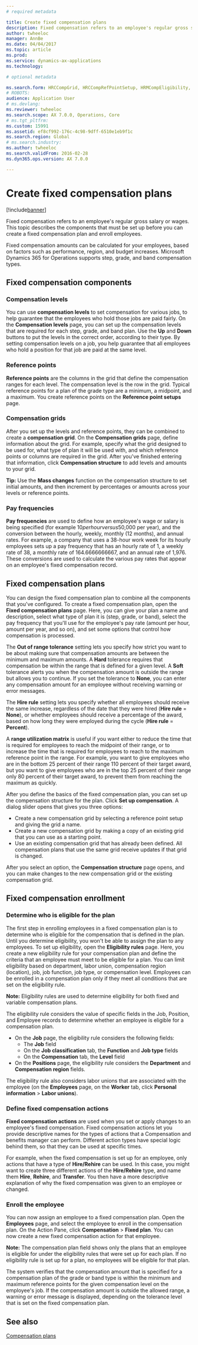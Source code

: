 ```yaml
---
# required metadata

title: Create fixed compensation plans
description: Fixed compensation refers to an employee's regular gross salary or wages. This article describes the components that must be set up before you can create a fixed compensation plan and enroll employees.
author: twheeloc
manager: AnnBe
ms.date: 04/04/2017
ms.topic: article
ms.prod: 
ms.service: dynamics-ax-applications
ms.technology: 

# optional metadata

ms.search.form: HRCCompGrid, HRCCompRefPointSetup, HRMCompEligibility, HRMCompEvent, HRMFixedCompPlanTable
# ROBOTS: 
audience: Application User
# ms.devlang: 
ms.reviewer: twheeloc
ms.search.scope: AX 7.0.0, Operations, Core
# ms.tgt_pltfrm: 
ms.custom: 15991
ms.assetid: ef8cf992-176c-4c98-9dff-6510e1eb9f1c
ms.search.region: Global
# ms.search.industry: 
ms.author: twheeloc
ms.search.validFrom: 2016-02-28
ms.dyn365.ops.version: AX 7.0.0

---
```


# Create fixed compensation plans

[!include[banner](../includes/banner.md)]


Fixed compensation refers to an employee's regular gross salary or wages. This topic describes the components that must be set up before you can create a fixed compensation plan and enroll employees.

Fixed compensation amounts can be calculated for your employees, based on factors such as performance, region, and budget increases. Microsoft Dynamics 365 for Operations supports step, grade, and band compensation types.

## Fixed compensation components
### Compensation levels

You can use **compensation levels** to set compensation for various jobs, to help guarantee that the employees who hold those jobs are paid fairly. On the **Compensation levels** page, you can set up the compensation levels that are required for each step, grade, and band plan. Use the **Up** and **Down** buttons to put the levels in the correct order, according to their type. By setting compensation levels on a job, you help guarantee that all employees who hold a position for that job are paid at the same level.

### Reference points

**Reference points** are the columns in the grid that define the compensation ranges for each level. The compensation level is the row in the grid. Typical reference points for a plan of the grade type are a minimum, a midpoint, and a maximum. You create reference points on the **Reference point setups** page.

### Compensation grids

After you set up the levels and reference points, they can be combined to create a **compensation grid**. On the **Compensation grids** page, define information about the grid. For example, specify what the grid designed to be used for, what type of plan it will be used with, and which reference points or columns are required in the grid. After you've finished entering that information, click **Compensation structure** to add levels and amounts to your grid. 

**Tip:** Use the **Mass changes** function on the compensation structure to set initial amounts, and then increment by percentages or amounts across your levels or reference points.

### Pay frequencies

**Pay frequencies** are used to define how an employee's wage or salary is being specified (for example $10 per hour versus $50,000 per year), and the conversion between the hourly, weekly, monthly (12 months), and annual rates. For example, a company that uses a 38-hour work week for its hourly employees sets up a pay frequency that has an hourly rate of 1, a weekly rate of 38, a monthly rate of 164.6666666667, and an annual rate of 1,976. These conversions are used to calculate the various pay rates that appear on an employee's fixed compensation record.

## Fixed compensation plans
You can design the fixed compensation plan to combine all the components that you've configured. To create a fixed compensation plan, open the **Fixed compensation plans** page. Here, you can give your plan a name and description, select what type of plan it is (step, grade, or band), select the pay frequency that you'll use for the employee's pay rate (amount per hour, amount per year, and so on), and set some options that control how compensation is processed. 

The **Out of range tolerance** setting lets you specify how strict you want to be about making sure that compensation amounts are between the minimum and maximum amounts. A **Hard** tolerance requires that compensation be within the range that is defined for a given level. A **Soft** tolerance alerts you when the compensation amount is outside the range but allows you to continue. If you set the tolerance to **None**, you can enter any compensation amount for an employee without receiving warning or error messages. 

The **Hire rule** setting lets you specify whether all employees should receive the same increase, regardless of the date that they were hired (**Hire rule** = **None**), or whether employees should receive a percentage of the award, based on how long they were employed during the cycle (**Hire rule** = **Percent**). 

A **range utilization matrix** is useful if you want either to reduce the time that is required for employees to reach the midpoint of their range, or to increase the time that is required for employees to reach to the maximum reference point in the range. For example, you want to give employees who are in the bottom 25 percent of their range 110 percent of their target award, but you want to give employees who are in the top 25 percent of their range only 80 percent of their target award, to prevent them from reaching the maximum as quickly. 

After you define the basics of the fixed compensation plan, you can set up the compensation structure for the plan. Click **Set up compensation**. A dialog slider opens that gives you three options:

-   Create a new compensation grid by selecting a reference point setup and giving the grid a name.
-   Create a new compensation grid by making a copy of an existing grid that you can use as a starting point.
-   Use an existing compensation grid that has already been defined. All compensation plans that use the same grid receive updates if that grid is changed.

After you select an option, the **Compensation structure** page opens, and you can make changes to the new compensation grid or the existing compensation grid.

## Fixed compensation enrollment
### Determine who is eligible for the plan

The first step in enrolling employees in a fixed compensation plan is to determine who is eligible for the compensation that is defined in the plan. Until you determine eligibility, you won't be able to assign the plan to any employees. To set up eligibility, open the **Eligibility rules** page. Here, you create a new eligibility rule for your compensation plan and define the criteria that an employee must meet to be eligible for a plan. You can limit eligibility based on department, labor union, compensation region (location), job, job function, job type, or compensation level. Employees can be enrolled in a compensation plan only if they meet all conditions that are set on the eligibility rule. 

**Note:** Eligibility rules are used to determine eligibility for both fixed and variable compensation plans. 

The eligibility rule considers the value of specific fields in the Job, Position, and Employee records to determine whether an employee is eligible for a compensation plan.

-   On the **Job** page, the eligibility rule considers the following fields:
    -   The **Job** field
    -   On the **Job classification** tab, the **Function** and **Job type** fields
    -   On the **Compensation** tab, the **Level** field
-   On the **Positions** page, the eligibility rule considers the **Department** and **Compensation region** fields.

The eligibility rule also considers labor unions that are associated with the employee (on the **Employees** page, on the **Worker** tab, click **Personal information** &gt; **Labor unions**).

### Define fixed compensation actions

**Fixed compensation actions** are used when you set or apply changes to an employee's fixed compensation. Fixed compensation actions let you provide descriptive names for the types of actions that a Compensation and benefits manager can perform. Different action types have special logic behind them, so that they can be used at specific times. 

For example, when the fixed compensation is set up for an employee, only actions that have a type of **Hire/Rehire** can be used. In this case, you might want to create three different actions of the **Hire/Rehire** type, and name them **Hire**, **Rehire**, and **Transfer**. You then have a more descriptive explanation of why the fixed compensation was given to an employee or changed.

### Enroll the employee

You can now assign an employee to a fixed compensation plan. Open the **Employees** page, and select the employee to enroll in the compensation plan. On the Action Pane, click **Compensation** &gt; **Fixed plan**. You can now create a new fixed compensation action for that employee. 

**Note:** The compensation plan field shows only the plans that an employee is eligible for under the eligibility rules that were set up for each plan. If no eligibility rule is set up for a plan, no employees will be eligible for that plan. 

The system verifies that the compensation amount that is specified for a compensation plan of the grade or band type is within the minimum and maximum reference points for the given compensation level on the employee's job. If the compensation amount is outside the allowed range, a warning or error message is displayed, depending on the tolerance level that is set on the fixed compensation plan.

See also
--------

[Compensation plans](compensation-plans.md)




